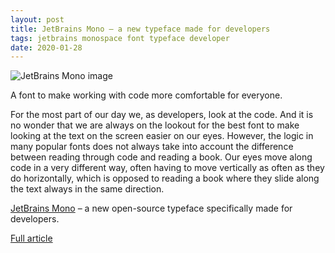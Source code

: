 ```yaml
---
layout: post
title: JetBrains Mono — a new typeface made for developers
tags: jetbrains monospace font typeface developer
date: 2020-01-28
---
```


![JetBrains Mono image](https://d3nmt5vlzunoa1.cloudfront.net/wp-content/uploads/2020/01/JetBrainsMonoTypeface.gif)

A font to make working with code more comfortable for everyone.

For the most part of our day we, as developers, look at the code. And it is no 
wonder that we are always on the lookout for the best font to make looking at 
the text on the screen easier on our eyes. However, the logic in many popular 
fonts does not always take into account the difference between reading through 
code and reading a book. Our eyes move along code in a very different way, often 
having to move vertically as often as they do horizontally, which is opposed to 
reading a book where they slide along the text always in the same direction.

[JetBrains Mono](https://jetbrains.com/mono?_ga=2.229404956.1656473922.1580238609-2021248519.1580238609) – 
a new open-source typeface specifically made for developers.

[Full article](https://blog.jetbrains.com/blog/2020/01/15/jetbrains-mono-a-new-font-made-for-developers/)
